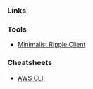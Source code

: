 ### Links

### Tools
* [Minimalist Ripple Client](http://pages.namitsaxena.com/tools/ripple.html)

### Cheatsheets
* [AWS CLI](http://pages.namitsaxena.com/notes/aws_cli/)


